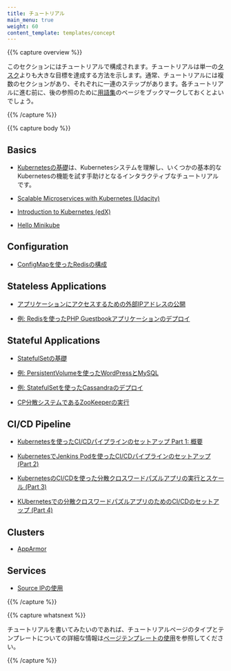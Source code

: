 ```yaml
---
title: チュートリアル
main_menu: true
weight: 60
content_template: templates/concept
---
```


{{% capture overview %}}

このセクションにはチュートリアルで構成されます。チュートリアルは単一の[タスク](/doc/tasks/)よりも大きな目標を達成する方法を示します。通常、チュートリアルには複数のセクションがあり、それぞれに一連のステップがあります。各チュートリアルに進む前に、後の参照のために[用語集](/docs/reference/glossary/)のページをブックマークしておくとよいでしょう。

{{% /capture %}}

{{% capture body %}}

## Basics

* [Kubernetesの基礎](/ja/docs/tutorials/kubernetes-basics/)は、Kubernetesシステムを理解し、いくつかの基本的なKubernetesの機能を試す手助けとなるインタラクティブなチュートリアルです。

* [Scalable Microservices with Kubernetes (Udacity)](https://www.udacity.com/course/scalable-microservices-with-kubernetes--ud615)

* [Introduction to Kubernetes (edX)](https://www.edx.org/course/introduction-kubernetes-linuxfoundationx-lfs158x#)

* [Hello Minikube](/docs/tutorials/hello-minikube/)

## Configuration

* [ConfigMapを使ったRedisの構成](/docs/tutorials/configuration/configure-redis-using-configmap/)

## Stateless Applications

* [アプリケーションにアクセスするための外部IPアドレスの公開](/docs/tutorials/stateless-application/expose-external-ip-address/)

* [例: Redisを使ったPHP Guestbookアプリケーションのデプロイ](/docs/tutorials/stateless-application/guestbook/)

## Stateful Applications

* [StatefulSetの基礎](/docs/tutorials/stateful-application/basic-stateful-set/)

* [例: PersistentVolumeを使ったWordPressとMySQL](/docs/tutorials/stateful-application/mysql-wordpress-persistent-volume/)

* [例: StatefulSetを使ったCassandraのデプロイ](/docs/tutorials/stateful-application/cassandra/)

* [CP分散システムであるZooKeeperの実行](/docs/tutorials/stateful-application/zookeeper/)

## CI/CD Pipeline

* [Kubernetesを使ったCI/CDパイプラインのセットアップ Part 1: 概要](https://www.linux.com/blog/learn/chapter/Intro-to-Kubernetes/2017/5/set-cicd-pipeline-kubernetes-part-1-overview)

* [KubernetesでJenkins Podを使ったCI/CDパイプラインのセットアップ (Part 2)](https://www.linux.com/blog/learn/chapter/Intro-to-Kubernetes/2017/6/set-cicd-pipeline-jenkins-pod-kubernetes-part-2)

* [KubernetesのCI/CDを使った分散クロスワードパズルアプリの実行とスケール (Part 3)](https://www.linux.com/blog/learn/chapter/intro-to-kubernetes/2017/6/run-and-scale-distributed-crossword-puzzle-app-cicd-kubernetes-part-3)

* [KUbernetesでの分散クロスワードパズルアプリのためのCI/CDのセットアップ (Part 4)](https://www.linux.com/blog/learn/chapter/intro-to-kubernetes/2017/6/set-cicd-distributed-crossword-puzzle-app-kubernetes-part-4)

## Clusters

* [AppArmor](/docs/tutorials/clusters/apparmor/)

## Services

* [Source IPの使用](/docs/tutorials/services/source-ip/)

{{% /capture %}}

{{% capture whatsnext %}}

チュートリアルを書いてみたいのであれば、チュートリアルページのタイプとテンプレートについての詳細な情報は[ページテンプレートの使用](/docs/home/contribute/page-templates/)を参照してください。

{{% /capture %}}
